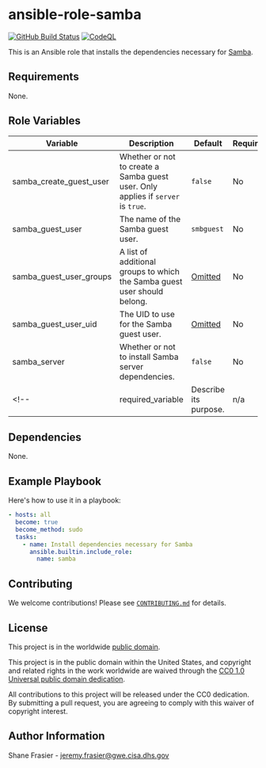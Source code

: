 # ansible-role-samba #

[![GitHub Build Status](https://github.com/cisagov/ansible-role-samba/workflows/build/badge.svg)](https://github.com/cisagov/ansible-role-samba/actions)
[![CodeQL](https://github.com/cisagov/ansible-role-samba/workflows/CodeQL/badge.svg)](https://github.com/cisagov/ansible-role-samba/actions/workflows/codeql-analysis.yml)

This is an Ansible role that installs the dependencies necessary for
[Samba](https://www.samba.org/).

## Requirements ##

None.

## Role Variables ##

| Variable | Description | Default | Required |
|----------|-------------|---------|----------|
| samba_create_guest_user | Whether or not to create a Samba guest user.  Only applies if `server` is `true`. | `false` | No |
| samba_guest_user | The name of the Samba guest user. | `smbguest` | No |
| samba_guest_user_groups | A list of additional groups to which the Samba guest user should belong. | [Omitted](https://docs.ansible.com/ansible/latest/user_guide/playbooks_filters.html#making-variables-optional) | No |
| samba_guest_user_uid | The UID to use for the Samba guest user. | [Omitted](https://docs.ansible.com/ansible/latest/user_guide/playbooks_filters.html#making-variables-optional) | No |
| samba_server | Whether or not to install Samba server dependencies. | `false` | No |
<!-- | required_variable | Describe its purpose. | n/a | Yes | -->

## Dependencies ##

None.

## Example Playbook ##

Here's how to use it in a playbook:

```yaml
- hosts: all
  become: true
  become_method: sudo
  tasks:
    - name: Install dependencies necessary for Samba
      ansible.builtin.include_role:
        name: samba
```

## Contributing ##

We welcome contributions!  Please see [`CONTRIBUTING.md`](CONTRIBUTING.md) for
details.

## License ##

This project is in the worldwide [public domain](LICENSE).

This project is in the public domain within the United States, and
copyright and related rights in the work worldwide are waived through
the [CC0 1.0 Universal public domain
dedication](https://creativecommons.org/publicdomain/zero/1.0/).

All contributions to this project will be released under the CC0
dedication. By submitting a pull request, you are agreeing to comply
with this waiver of copyright interest.

## Author Information ##

Shane Frasier - <jeremy.frasier@gwe.cisa.dhs.gov>
